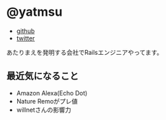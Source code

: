 # @yatmsu

- [github](https://github.com/yatmsu)
- [twitter](https://twitter.com/yatmsu)

あたりまえを発明する会社でRailsエンジニアやってます。

## 最近気になること

* Amazon Alexa(Echo Dot)
* Nature Remoがプレ値
* willnetさんの影響力
